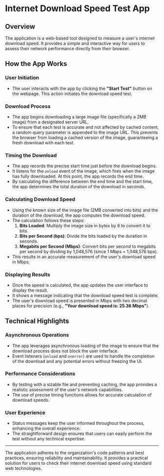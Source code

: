 # Internet Download Speed Test App

## Overview

The application is a web-based tool designed to measure a user's internet download speed. It provides a simple and interactive way for users to assess their network performance directly from their browser.

## How the App Works

### User Initiation

- The user interacts with the app by clicking the **"Start Test"** button on the webpage. This action initiates the download speed test.

### Download Process

- The app begins downloading a large image file (specifically a 2MB image) from a designated server URL.
- To ensure that each test is accurate and not affected by cached content, a random query parameter is appended to the image URL. This prevents the browser from loading a cached version of the image, guaranteeing a fresh download with each test.

### Timing the Download

- The app records the precise start time just before the download begins.
- It listens for the `onload` event of the image, which fires when the image has fully downloaded. At this point, the app records the end time.
- By calculating the difference between the end time and the start time, the app determines the total duration of the download in seconds.

### Calculating Download Speed

- Using the known size of the image file (2MB converted into bits) and the duration of the download, the app computes the download speed.
- The calculation follows these steps:
  1. **Bits Loaded**: Multiply the image size in bytes by 8 to convert it to bits.
  2. **Bits per Second (bps)**: Divide the bits loaded by the duration in seconds.
  3. **Megabits per Second (Mbps)**: Convert bits per second to megabits per second by dividing by 1,048,576 (since 1 Mbps = 1,048,576 bps).
- This results in an accurate measurement of the user's download speed in Mbps.

### Displaying Results

- Once the speed is calculated, the app updates the user interface to display the result.
- It shows a message indicating that the download speed test is complete.
- The user's download speed is presented in Mbps with two decimal places for precision (e.g., **"Your download speed is: 25.36 Mbps"**).

## Technical Highlights

### Asynchronous Operations

- The app leverages asynchronous loading of the image to ensure that the download process does not block the user interface.
- Event listeners (`onload` and `onerror`) are used to handle the completion of the download and any potential errors without freezing the UI.

### Performance Considerations

- By testing with a sizable file and preventing caching, the app provides a realistic assessment of the user's network capabilities.
- The use of precise timing functions allows for accurate calculation of download speeds.

### User Experience

- Status messages keep the user informed throughout the process, enhancing the overall experience.
- The straightforward design ensures that users can easily perform the test without any technical expertise.

---

The application adheres to the organization's code patterns and best practices, ensuring reliability and maintainability. It provides a practical solution for users to check their internet download speed using standard web technologies.
